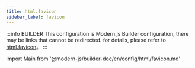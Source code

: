 ```yaml
---
title: html.favicon
sidebar_label: favicon
---
```


:::info BUILDER
This configuration is Modern.js Builder configuration, there may be links that cannot be redirected. for details, please refer to [html.favicon](https://modernjs.dev/builder/zh/api/config-html.html#html-favicon)。
:::

import Main from '@modern-js/builder-doc/en/config/html/favicon.md'

<Main />
